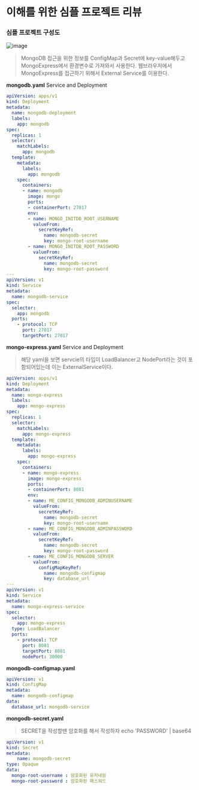 # 이해를 위한 심플 프로젝트 리뷰

### 심플 프로젝트 구성도
![image](https://user-images.githubusercontent.com/22045187/107500728-db860200-6bd9-11eb-913e-15b9e22035d4.png)

> MongoDB 접근을 위한 정보를 ConfigMap과 Secret에 key-value해두고 MongoExpress에서 환경변수로 가져와서 사용한다.
웹브라우저에서 MongoExpress를 접근하기 위해서 External Service를 이용한다.

**mongodb.yaml** Service and Deployment
```yaml
apiVersion: apps/v1
kind: Deployment
metadata:
  name: mongodb-deployment
  labels:
    app: mongodb
spec:
  replicas: 1
  selector:
    matchLabels:
      app: mongodb
  template:
    metadata:
      labels:
        app: mongodb
    spec:
      containers:
      - name: mongodb
        image: mongo
        ports:
        - containerPort: 27017
        env:
        - name: MONGO_INITDB_ROOT_USERNAME
          valueFrom:
            secretKeyRef:
              name: mongodb-secret
              key: mongo-root-username
        - name: MONGO_INITDB_ROOT_PASSWORD
          valueFrom: 
            secretKeyRef:
              name: mongodb-secret
              key: mongo-root-password
---
apiVersion: v1
kind: Service
metadata:
  name: mongodb-service
spec:
  selector:
    app: mongodb
  ports:
    - protocol: TCP
      port: 27017
      targetPort: 27017

```

**mongo-express.yaml** Service and Deployment
>해당 yaml을 보면 servcie의 타입이 LoadBalancer고 NodePort라는 것이 포함되어있는데 이는 ExternalService이다.
```yaml
apiVersion: apps/v1
kind: Deployment
metadata:
  name: mongo-express
  labels:
    app: mongo-express
spec:
  replicas: 1
  selector:
    matchLabels:
      app: mongo-express
  template:
    metadata:
      labels:
        app: mongo-express
    spec:
      containers:
      - name: mongo-express
        image: mongo-express
        ports:
        - containerPort: 8081
        env:
        - name: ME_CONFIG_MONGODB_ADMINUSERNAME
          valueFrom:   
            secretKeyRef:
              name: mongodb-secret
              key: mongo-root-username
        - name: ME_CONFIG_MONGODB_ADMINPASSWORD
          valueFrom: 
            secretKeyRef:
              name: mongodb-secret
              key: mongo-root-password
        - name: ME_CONFIG_MONGODB_SERVER
          valueFrom: 
            configMapKeyRef:
              name: mongodb-configmap
              key: database_url
---
apiVersion: v1
kind: Service
metadata:
  name: mongo-express-service
spec:
  selector:
    app: mongo-express
  type: LoadBalancer  
  ports:
    - protocol: TCP
      port: 8081
      targetPort: 8081
      nodePort: 30000

```

**mongodb-configmap.yaml**
```yaml
apiVersion: v1
kind: ConfigMap
metadata:
  name: mongodb-configmap
data:
  database_url: mongodb-service
```

**mongodb-secret.yaml**
>SECRET을 작성할땐 암호화를 해서 작성하자 echo 'PASSWORD' | base64
```yaml
apiVersion: v1
kind: Secret
metadata:
    name: mongodb-secret
type: Opaque
data:
  mongo-root-username : 암호화된 유저네임
  mongo-root-password : 암호화된 패스워드
```




